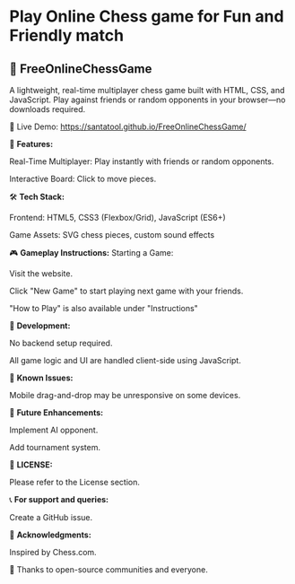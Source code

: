 # Play Online Chess game for Fun and Friendly match
## 🧩 FreeOnlineChessGame
A lightweight, real-time multiplayer chess game built with HTML, CSS, and JavaScript. Play against friends or random opponents in your browser—no downloads required.

🔗 Live Demo: https://santatool.github.io/FreeOnlineChessGame/

📌 **Features:**

Real-Time Multiplayer: Play instantly with friends or random opponents.

Interactive Board: Click to move pieces.


🛠️ **Tech Stack:**

Frontend: HTML5, CSS3 (Flexbox/Grid), JavaScript (ES6+)

Game Assets: SVG chess pieces, custom sound effects


🎮 **Gameplay Instructions:**
Starting a Game:

Visit the website.

Click "New Game" to start playing next game with your friends.

"How to Play" is also available under "Instructions"

🧪 **Development:**

No backend setup required.

All game logic and UI are handled client-side using JavaScript.


🐛 **Known Issues:**

Mobile drag-and-drop may be unresponsive on some devices.


🚀 **Future Enhancements:**

Implement AI opponent.

Add tournament system.


📄 **LICENSE:**

Please refer to the License section.


📞 **For support and queries:**

Create a GitHub issue.


🙏 **Acknowledgments:**

Inspired by Chess.com.

🙏 Thanks to open-source communities and everyone.
